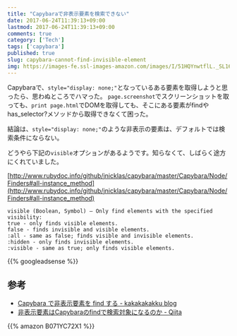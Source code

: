 ```yaml
---
title: "Capybaraで非表示要素を検索できない"
date: 2017-06-24T11:39:13+09:00
lastmod: 2017-06-24T11:39:13+09:00
comments: true
category: ['Tech']
tags: ['capybara']
published: true
slug: capybara-cannot-find-invisible-element
img: https://images-fe.ssl-images-amazon.com/images/I/51HQYnwtflL._SL160_.jpg
---
```


Capybaraで、`style="display: none;"`となっているある要素を取得しようと思ったら、思わぬところでハマった。
`page.screenshot`でスクリーンショットを取っても、`print page.html`でDOMを取得しても、そこにある要素がfindやhas_selector?メソッドから取得できなくて困った。

結論は、`style="display: none;"`のような非表示の要素は、デフォルトでは検索条件にならない。

どうやら下記の`visible`オプションがあるようです。知らなくて、しばらく途方にくれていました。

[http://www.rubydoc.info/github/jnicklas/capybara/master/Capybara/Node/Finders#all-instance_method](http://www.rubydoc.info/github/jnicklas/capybara/master/Capybara/Node/Finders#all-instance_method)

```
visible (Boolean, Symbol) — Only find elements with the specified visibility:
true - only finds visible elements.
false - finds invisible and visible elements.
:all - same as false; finds visible and invisible elements.
:hidden - only finds invisible elements.
:visible - same as true; only finds visible elements.
```

<!--more-->
{{% googleadsense %}}


## 参考

- [Capybara で非表示要素を find する \- kakakakakku blog](http://kakakakakku.hatenablog.com/entry/2015/05/14/124653)
- [非表示要素はCapybaraのfindで検索対象になるのか \- Qiita](http://qiita.com/upinetree/items/4d4022c90ce32b68c38d)


{{% amazon B071YC72X1 %}}
